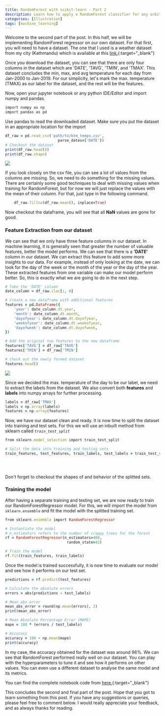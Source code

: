 ```yaml
---
title: RandomForest with scikit-learn - Part 2
description: Learn how to apply a RandomForest classifier for any arbitrary dataset and generate surprisingly accurate results.
categories: [Illustration]
tags: [machine_learning]
---
```


Welcome to the second part of the post. In this half, we will be implementing RandomForest regressor
on our own dataset. For that first, you will need to have a dataset. The one that I used is a weather
dataset from my city (Kathmandu) which is available at this [link.](https://drive.google.com/open?id=1UIZ_7VHtNhERrJkPe8DxoxuV3MmN7drT){:target="_blank"}

Once you download the dataset, you can see that there are only four columns in the dataset which are
'DATE', 'TAVG', 'TMIN', and 'TMAX'. This dataset concludes the min, max, and avg temperature for each
day from Jan-2000 to Jan-2019. For our simplicity, let's mark the max. temperature (TMAX) as our label
for the dataset, and the rest will be the features.

Now, open your jupyter notebook or any python IDE/Editor and import numpy and pandas.

```ruby
import numpy as np
import pandas as pd
```

Use pandas to read the downloaded dataset. Make sure you put the dataset in an appropriate location
for the import

```ruby
df_raw = pd.read_csv('path/to/ktm_temps.csv',
                        parse_dates=['DATE'])
# Checkout the dataset
print(df_raw.head())
print(df_raw.shape)
```

![](https://i.ibb.co/MgmZrB5/Screenshot-from-2019-03-16-21-03-57.png)

If you look closely on the csv file, you can see a lot of values from the columns are missing.
So, we need to do something for the missing values. There are certainly some good techniques to deal
with missing values when training for RandomForest, but for now we will just replace the values with
the mean of their column. For that, just type in the following command.

```ruby
    df_raw.fillna(df_raw.mean(), inplace=True)
```

Now checkout the dataframe, you will see that all **NaN** values are gone for good.


### Feature Extraction from our dataset

We can see that we only have three feature columns in our dataset. In machine learning, it is generally seen that greater the
number of valuable features, better the model performs. We can see that there is a **'DATE'** column in our dataset.
We can extract this feature to add some more insights to our data. For example, instead of only
looking at the date, we can look for the day of the week or the month of the year or the day of the year. These
extracted features from one variable can make our model perform better. So, this is exactly what we
are going to do in the next step.

```ruby
# Take the 'DATE' column
date_column = df_raw.iloc[:, 0]

# Create a new dataframe with additional features
features = pd.DataFrame({
    'year': date_column.dt.year,
    'month': date_column.dt.month,
    'dayofyear': date_column.dt.dayofyear,
    'weekofyear': date_column.dt.weekofyear,
    'dayofweek': date_column.dt.dayofweek,
})

# Add the original two features to the new dataframe
features['TAVG'] = df_raw['TAVG']
features['TMIN'] = df_raw['TMIN']

# Check out the newly formed dataset
features.head()
```
![](https://i.ibb.co/j5R7tNS/Screenshot-from-2019-03-16-21-16-49.png)

Since we decided the max. temperature of the day to be our label, we need to extract the labels from
the dataset. We also convert both **features** and **labels** into numpy arrays for further processing.

```ruby
labels = df_raw['TMAX']
labels = np.array(labels)
features = np.array(features)
```

Now, we have our dataset clean and ready. It is now time to split the dataset into training and
test sets. For this we will use an inbuilt method from sklearn called *`train_test_split`*

```ruby
from sklearn.model_selection import train_test_split

# Split the data into training and testing sets
train_features, test_features, train_labels, test_labels = train_test_split(features,
                                                                            labels,
                                                                            test_size=0.3,
                                                                            random_state=42)
```

Don't forget to checkout the shapes of and behavior of the splitted sets.

### Training the model

After having a separate training and testing set, we are now ready to train our RandomForestRegressor
model. For this, we will import the model from `sklearn.ensemble` and fit the model with the splitted
training set.


```ruby
from sklearn.ensemble import RandomForestRegressor

# Instantiate the model
# n_estimators refers to the number of crappy trees for the forest
rf = RandomForestRegressor(n_estimators=400,
                            random_state=42)

# Train the model
rf.fit(train_features, train_labels)
```

Once the model is trained successfully, it is now time to evaluate our model and see how it performs
on our test set.

```ruby
predictions = rf.predict(test_features)

# Calculate the absolute errors
errors = abs(predictions - test_labels)

# Mean abs error
mean_abs_error = round(np.mean(errors), 2)
print(mean_abs_error)
```


```ruby
# Mean Absolute Percentage Error (MAPE)
mape = 100 * (errors / test_labels)

# Accuracy
accuracy = 100 - np.mean(mape)
print(accuracy)
```


In my case, the accuracy obtained for the dataset was around 96%. We can see that RandomForest performed
really well on our dataset. You can play with the hyperparameters to tune it and see how it performs
on other values. You can even use a different dataset to analyse the same model and its metrics.

You can find the complete notebook code from [here.](https://jvn.io/asheeshcric/0ca2a7d099f846e1a407b8b9310b96c4){:target="_blank"}

This concludes the second and final part of the post. Hope that you got to learn something from this
post. If you have any suggestions or queries, please feel free to comment below. I would really 
appreciate your feedback, and as always thanks for reading.